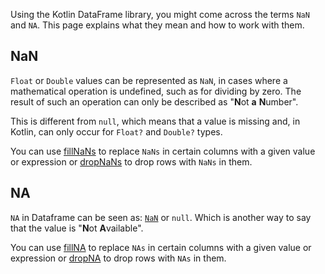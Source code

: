 [//]: # (title: NaN and NA)

Using the Kotlin DataFrame library, you might come across the terms `NaN` and `NA`. 
This page explains what they mean and how to work with them.

## NaN

`Float` or `Double` values can be represented as `NaN`,
in cases where a mathematical operation is undefined, such as for dividing by zero. The
result of such an operation can only be described as "**N**ot **a** **N**umber".

This is different from `null`, which means that a value is missing and, in Kotlin, can only occur
for `Float?` and `Double?` types.

You can use [fillNaNs](fill.md#fillnans) to replace `NaNs` in certain columns with a given value or expression
or [dropNaNs](drop.md#dropnans) to drop rows with `NaNs` in them.

## NA

`NA` in Dataframe can be seen as: [`NaN`](#nan) or `null`. Which is another way to say that the value
is "**N**ot **A**vailable".

You can use [fillNA](fill.md#fillna) to replace `NAs` in certain columns with a given value or expression
or [dropNA](drop.md#dropna) to drop rows with `NAs` in them.
